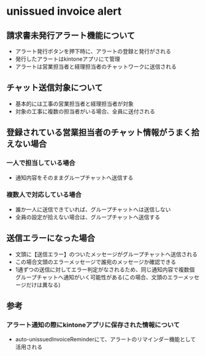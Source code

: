 # unissued invoice alert

## 請求書未発行アラート機能について

- アラート発行ボタンを押下時に、アラートの登録と発行がされる
- 発行したアラートはkintoneアプリにて管理
- アラートは営業担当者と経理担当者のチャットワークに送信される

## チャット送信対象について

- 基本的には工事の営業担当者と経理担当者が対象
- 対象の工事に複数の担当者がいる場合、全員に送付される

## 登録されている営業担当者のチャット情報がうまく拾えない場合

### 一人で担当している場合

- 通知内容をそのままグループチャットへ送信する

### 複数人で対応している場合

- 誰か一人に送信できていれば、グループチャットへは送信しない
- 全員の設定が拾えない場合は、グループチャットへ送信する

## 送信エラーになった場合

- 文頭に【送信エラー】のついたメッセージがグループチャットへ送信される
- この場合文頭のエラーメッセージで誰宛のメッセージか確認できる
- 1通ずつの送信に対してエラー判定がなされるため、同じ通知内容で複数個グループチャットへ通知がいく可能性がある(この場合、文頭のエラーメッセージだけは異なる)

## 参考

### アラート通知の際にkintoneアプリに保存された情報について

- auto-unissuedInvoiceReminderにて、アラートのリマインダー機能として活用される
